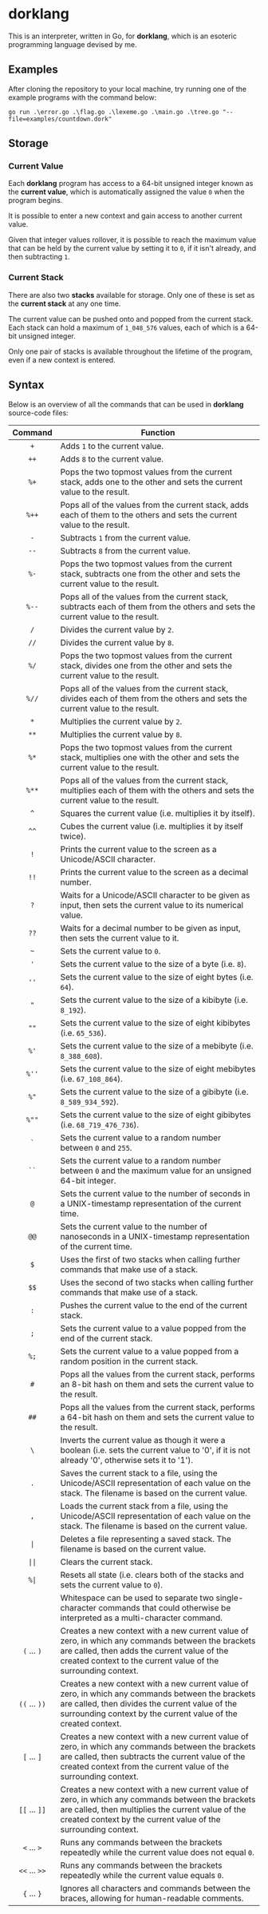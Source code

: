 # dorklang

This is an interpreter, written in Go, for **dorklang**, which is an esoteric programming language devised by me.

## Examples

After cloning the repository to your local machine, try running one of the example programs with the command below:

```
go run .\error.go .\flag.go .\lexeme.go .\main.go .\tree.go "--file=examples/countdown.dork"
```

## Storage

### Current Value

Each **dorklang** program has access to a 64-bit unsigned integer known as the **current value**, which is automatically assigned the value `0` when the program begins.

It is possible to enter a new context and gain access to another current value.

Given that integer values rollover, it is possible to reach the maximum value that can be held by the current value by setting it to `0`, if it isn't already, and then subtracting `1`.

### Current Stack

There are also two **stacks** available for storage. Only one of these is set as the **current stack** at any one time.

The current value can be pushed onto and popped from the current stack. Each stack can hold a maximum of `1_048_576` values, each of which is a 64-bit unsigned integer.

Only one pair of stacks is available throughout the lifetime of the program, even if a new context is entered.

## Syntax

Below is an overview of all the commands that can be used in **dorklang** source-code files:

| Command | Function |
| :--------: | ------- |
| `+` | Adds `1` to the current value. |
| `++` | Adds `8` to the current value. |
| `%+` | Pops the two topmost values from the current stack, adds one to the other and sets the current value to the result. | 
| `%++` | Pops all of the values from the current stack, adds each of them to the others and sets the current value to the result. | 
| `-` | Subtracts `1` from the current value. |
| `--` | Subtracts `8` from the current value. |
| `%-` | Pops the two topmost values from the current stack, subtracts one from the other and sets the current value to the result. | 
| `%--` | Pops all of the values from the current stack, subtracts each of them from the others and sets the current value to the result. | 
| `/` | Divides the current value by `2`. |
| `//` | Divides the current value by `8`. |
| `%/` | Pops the two topmost values from the current stack, divides one from the other and sets the current value to the result. | 
| `%//` | Pops all of the values from the current stack, divides each of them from the others and sets the current value to the result. | 
| `*` | Multiplies the current value by `2`. |
| `**` | Multiplies the current value by `8`. |
| `%*` | Pops the two topmost values from the current stack, multiplies one with the other and sets the current value to the result. | 
| `%**` | Pops all of the values from the current stack, multiplies each of them with the others and sets the current value to the result. | 
| `^` | Squares the current value (i.e. multiplies it by itself). |
| `^^` | Cubes the current value (i.e. multiplies it by itself twice). |
| `!` | Prints the current value to the screen as a Unicode/ASCII character. |
| `!!` | Prints the current value to the screen as a decimal number. |
| `?` | Waits for a Unicode/ASCII character to be given as input, then sets the current value to its numerical value. |
| `??` | Waits for a decimal number to be given as input, then sets the current value to it. |
| `~` | Sets the current value to `0`. |
| `'` | Sets the current value to the size of a byte (i.e. `8`). |
| `''` | Sets the current value to the size of eight bytes (i.e. `64`). |
| `"` | Sets the current value to the size of a kibibyte (i.e. `8_192`). |
| `""` | Sets the current value to the size of eight kibibytes (i.e. `65_536`). |
| `%'` | Sets the current value to the size of a mebibyte (i.e. `8_388_608`). |
| `%''` | Sets the current value to the size of eight mebibytes (i.e. `67_108_864`). |
| `%"` | Sets the current value to the size of a gibibyte (i.e. `8_589_934_592`). |
| `%""` | Sets the current value to the size of eight gibibytes (i.e. `68_719_476_736`). |
| `` ` `` | Sets the current value to a random number between `0` and `255`. |
| ``` `` ``` | Sets the current value to a random number between `0` and the maximum value for an unsigned 64-bit integer. |
| `@` | Sets the current value to the number of seconds in a UNIX-timestamp representation of the current time. |
| `@@` | Sets the current value to the number of nanoseconds in a UNIX-timestamp representation of the current time. |
| `$` | Uses the first of two stacks when calling further commands that make use of a stack. |
| `$$` | Uses the second of two stacks when calling further commands that make use of a stack. |
| `:` | Pushes the current value to the end of the current stack. |
| `;` | Sets the current value to a value popped from the end of the current stack. |
| `%;` | Sets the current value to a value popped from a random position in the current stack. |
| `#` | Pops all the values from the current stack, performs an 8-bit hash on them and sets the current value to the result. |
| `##` | Pops all the values from the current stack, performs a 64-bit hash on them and sets the current value to the result. |
| `\` | Inverts the current value as though it were a boolean (i.e. sets the current value to '0', if it is not already '0', otherwise sets it to '1'). |
| `.` | Saves the current stack to a file, using the Unicode/ASCII representation of each value on the stack. The filename is based on the current value. |
| `,` | Loads the current stack from a file, using the Unicode/ASCII representation of each value on the stack. The filename is based on the current value. |
| `\|` | Deletes a file representing a saved stack. The filename is based on the current value. |
| `\|\|` | Clears the current stack. |
| `%\|` | Resets all state (i.e. clears both of the stacks and sets the current value to `0`). |
| ` ` | Whitespace can be used to separate two single-character commands that could otherwise be interpreted as a multi-character command. |
| `(` ... `)` | Creates a new context with a new current value of zero, in which any commands between the brackets are called, then adds the current value of the created context to the current value of the surrounding context. |
| `((` ... `))` | Creates a new context with a new current value of zero, in which any commands between the brackets are called, then divides the current value of the surrounding context by the current value of the created context. |
| `[` ... `]` | Creates a new context with a new current value of zero, in which any commands between the brackets are called, then subtracts the current value of the created context from the current value of the surrounding context. |
| `[[` ... `]]` | Creates a new context with a new current value of zero, in which any commands between the brackets are called, then multiplies the current value of the created context by the current value of the surrounding context. |
| `<` ... `>` | Runs any commands between the brackets repeatedly while the current value does not equal `0`. |
| `<<` ... `>>` | Runs any commands between the brackets repeatedly while the current value equals `0`. |
| `{` ... `}` | Ignores all characters and commands between the braces, allowing for human-readable comments. |
